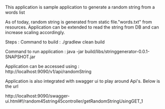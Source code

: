 This application is sample application to generate a random string from a words list

As of today, random string is generated from static file."words.txt" from resources. Application can be
extended to read the string from DB and can increase scaling accordingly.

Steps :
Command to build : ./gradlew clean build

Command to run application : java -jar build/libs/stringgenerator-0.0.1-SNAPSHOT.jar

Application can be accessed using : http://localhost:9090/v1/api/randomString

Application is also integrated with swagger ui to play around Api's.
Below is the url 

http://localhost:9090/swagger-ui.html#!/random45string45controller/getRandomStringUsingGET_1
